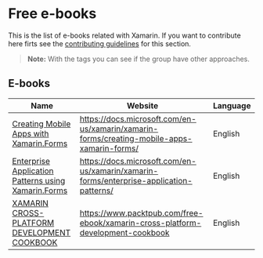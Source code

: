 # Free e-books

This is the list of e-books related with Xamarin. If you want to contribute here firts see the [contributing guidelines](contributing-guidelines.md) for this section.

> **Note:** With the tags you can see if the group have other approaches.

## E-books

Name | Website | Language
------------ | ------- | -------
[Creating Mobile Apps with Xamarin.Forms](e-book-profiles/creating-mobile-apps-with-xamarin-forms.md) | https://docs.microsoft.com/en-us/xamarin/xamarin-forms/creating-mobile-apps-xamarin-forms/ | English
[Enterprise Application Patterns using Xamarin.Forms](e-book-profiles/enterprise-application-patterns-using-xamarin-forms.md) | https://docs.microsoft.com/en-us/xamarin/xamarin-forms/enterprise-application-patterns/ | English
[XAMARIN CROSS-PLATFORM DEVELOPMENT COOKBOOK](XAMARIN-CROSS-PLATFORM-DEVELOPMENT-COOKBOOK.md) | https://www.packtpub.com/free-ebook/xamarin-cross-platform-development-cookbook | English